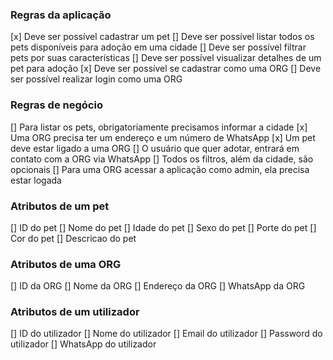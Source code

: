 ### Regras da aplicação

[x] Deve ser possível cadastrar um pet
[] Deve ser possível listar todos os pets disponíveis para adoção em uma cidade
[] Deve ser possível filtrar pets por suas características
[] Deve ser possível visualizar detalhes de um pet para adoção
[x] Deve ser possível se cadastrar como uma ORG
[] Deve ser possível realizar login como uma ORG

### Regras de negócio

[] Para listar os pets, obrigatoriamente precisamos informar a cidade
[x] Uma ORG precisa ter um endereço e um número de WhatsApp
[x] Um pet deve estar ligado a uma ORG
[] O usuário que quer adotar, entrará em contato com a ORG via WhatsApp
[] Todos os filtros, além da cidade, são opcionais
[] Para uma ORG acessar a aplicação como admin, ela precisa estar logada

### Atributos de um pet

[] ID do pet
[] Nome do pet
[] Idade do pet
[] Sexo do pet
[] Porte do pet
[] Cor do pet
[] Descricao do pet

### Atributos de uma ORG

[] ID da ORG
[] Nome da ORG
[] Endereço da ORG
[] WhatsApp da ORG

### Atributos de um utilizador

[] ID do utilizador
[] Nome do utilizador
[] Email do utilizador
[] Password do utilizador
[] WhatsApp do utilizador


